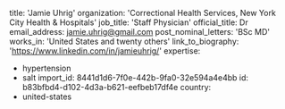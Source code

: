 title: 'Jamie Uhrig'
organization: 'Correctional Health Services, New York City Health & Hospitals'
job_title: 'Staff Physician'
official_title: Dr
email_address: jamie.uhrig@gmail.com
post_nominal_letters: 'BSc MD'
works_in: 'United States and twenty others'
link_to_biography: 'https://www.linkedin.com/in/jamieuhrig/'
expertise:
  - hypertension
  - salt
import_id: 8441d1d6-7f0e-442b-9fa0-32e594a4e4bb
id: b83bfbd4-d102-4d3a-b621-eefbeb17df4e
country:
  - united-states
